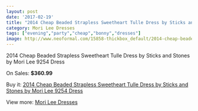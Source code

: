 ```yaml
---
layout: post
date: '2017-02-19'
title: "2014 Cheap Beaded Strapless Sweetheart Tulle Dress by Sticks and Stones by Mori Lee 9254 Dress"
category: Mori Lee Dresses
tags: ["evening","party","cheap","bonny","dresses"]
image: http://www.neoformal.com/15858-thickbox_default/2014-cheap-beaded-strapless-sweetheart-tulle-dress-by-sticks-and-stones-by-mori-lee-9254-dress.jpg
---
```

2014 Cheap Beaded Strapless Sweetheart Tulle Dress by Sticks and Stones by Mori Lee 9254 Dress

On Sales: **$360.99**
<a href="https://www.neoformal.com/en/mori-lee-dresses-2014/5308-2014-cheap-beaded-strapless-sweetheart-tulle-dress-by-sticks-and-stones-by-mori-lee-9254-dress.html"><amp-img layout="responsive" width="600" height="600" src="//www.neoformal.com/15858-thickbox_default/2014-cheap-beaded-strapless-sweetheart-tulle-dress-by-sticks-and-stones-by-mori-lee-9254-dress.jpg" alt="2014 Cheap Beaded Strapless Sweetheart Tulle Dress by Sticks and Stones by Mori Lee 9254 Dress 0" /></a>
<a href="https://www.neoformal.com/en/mori-lee-dresses-2014/5308-2014-cheap-beaded-strapless-sweetheart-tulle-dress-by-sticks-and-stones-by-mori-lee-9254-dress.html"><amp-img layout="responsive" width="600" height="600" src="//www.neoformal.com/15862-thickbox_default/2014-cheap-beaded-strapless-sweetheart-tulle-dress-by-sticks-and-stones-by-mori-lee-9254-dress.jpg" alt="2014 Cheap Beaded Strapless Sweetheart Tulle Dress by Sticks and Stones by Mori Lee 9254 Dress 1" /></a>
<a href="https://www.neoformal.com/en/mori-lee-dresses-2014/5308-2014-cheap-beaded-strapless-sweetheart-tulle-dress-by-sticks-and-stones-by-mori-lee-9254-dress.html"><amp-img layout="responsive" width="600" height="600" src="//www.neoformal.com/15861-thickbox_default/2014-cheap-beaded-strapless-sweetheart-tulle-dress-by-sticks-and-stones-by-mori-lee-9254-dress.jpg" alt="2014 Cheap Beaded Strapless Sweetheart Tulle Dress by Sticks and Stones by Mori Lee 9254 Dress 2" /></a>
<a href="https://www.neoformal.com/en/mori-lee-dresses-2014/5308-2014-cheap-beaded-strapless-sweetheart-tulle-dress-by-sticks-and-stones-by-mori-lee-9254-dress.html"><amp-img layout="responsive" width="600" height="600" src="//www.neoformal.com/15860-thickbox_default/2014-cheap-beaded-strapless-sweetheart-tulle-dress-by-sticks-and-stones-by-mori-lee-9254-dress.jpg" alt="2014 Cheap Beaded Strapless Sweetheart Tulle Dress by Sticks and Stones by Mori Lee 9254 Dress 3" /></a>
<a href="https://www.neoformal.com/en/mori-lee-dresses-2014/5308-2014-cheap-beaded-strapless-sweetheart-tulle-dress-by-sticks-and-stones-by-mori-lee-9254-dress.html"><amp-img layout="responsive" width="600" height="600" src="//www.neoformal.com/15859-thickbox_default/2014-cheap-beaded-strapless-sweetheart-tulle-dress-by-sticks-and-stones-by-mori-lee-9254-dress.jpg" alt="2014 Cheap Beaded Strapless Sweetheart Tulle Dress by Sticks and Stones by Mori Lee 9254 Dress 4" /></a>

Buy it: [2014 Cheap Beaded Strapless Sweetheart Tulle Dress by Sticks and Stones by Mori Lee 9254 Dress](https://www.neoformal.com/en/mori-lee-dresses-2014/5308-2014-cheap-beaded-strapless-sweetheart-tulle-dress-by-sticks-and-stones-by-mori-lee-9254-dress.html "2014 Cheap Beaded Strapless Sweetheart Tulle Dress by Sticks and Stones by Mori Lee 9254 Dress")

View more: [Mori Lee Dresses](https://www.neoformal.com/en/62-mori-lee-dresses-2014 "Mori Lee Dresses")